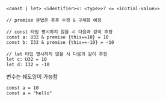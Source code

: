 ```aeris
<const | let> <identifier><: <type>>? <= <initial-value>>
```

```aeris
// premise 문법은 추후 수정 & 구체화 예정

// const 타입 명시하지 않을 시 다음과 같이 추정
const a: U32 & premise {this==10} = 10
const b: I32 & premise {this==-10} = -10

// let 타입 명시하지 않을 시 다음과 같이 추정 
let c: U32 = 10
let d: I32 = -10
```

변수는 쉐도잉이 가능함
```aeris
const a = 10
const a = "hello"
```
